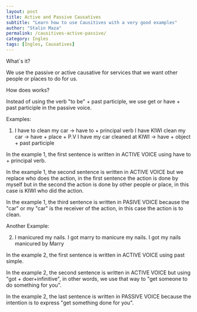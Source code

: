 ```yaml
---
layout: post
title: Active and Passive Causatives
subtitle: "Learn how to use Causitives with a very good examples"
author: "Stalin Maza"
permalink: /causitives-active-passive/
category: Ingles
tags: [Ingles, Causatives]
---
```


What`s it?

We use the passive or active causative for services that we want other people or places to do for us.

How does works?

Instead of using the verb "to be" + past participle, we use get or have + past participle in the passive voice.

Examples:

1)  I have to clean my car -> have to + principal verb
     I have KIWI clean my car -> have + place + P.V
     I have my car cleaned at KIWI -> have + object + past participle

In the example 1, the first sentence is written in ACTIVE VOICE using  have to + principal verb.

In the example 1, the second sentence is written in ACTIVE VOICE but we replace who does the action, in the first sentence the action is done by myself but in the second the action is done by other people or place, in this case is KIWI who did the action.

In the example 1, the third sentence is written in PASIVE VOICE because the "car" or my "car" is the receiver of the action, in this case the action is to clean.

Another Example:

2) I manicured my nails.
    I got marry to manicure my nails.
    I got my nails manicured by Marry

In the example 2, the first sentence is written in ACTIVE VOICE using past simple.

In the example 2, the second sentence is written in ACTIVE VOICE but using "got + doer+infinitive", in other words, we use that way to "get someone to do something for you".

In the example 2, the last sentence is written in PASSIVE VOICE because the intention is to express "get something done for you".
